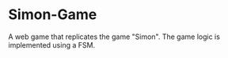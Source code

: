 # Simon-Game
A web game that replicates the game "Simon". The game logic is implemented using a FSM.
